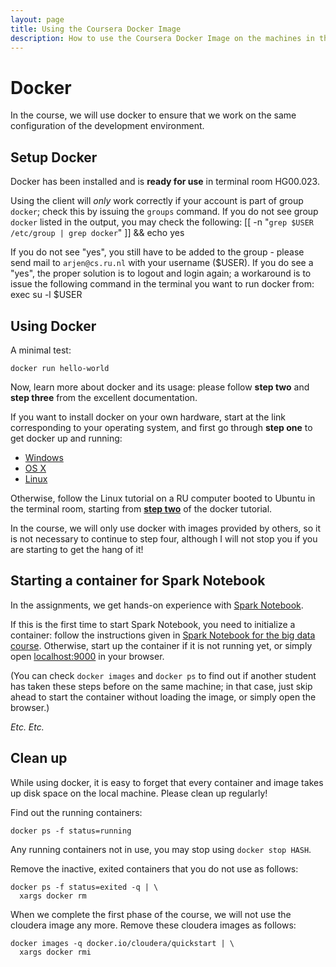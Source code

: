 ```yaml
---
layout: page
title: Using the Coursera Docker Image
description: How to use the Coursera Docker Image on the machines in the Huygens terminal rooms
---
```


# Docker

In the course, we will use docker to ensure that we work on the same configuration of the development environment.

## Setup Docker

Docker has been installed and is **ready for use** in terminal room HG00.023.

Using the client will *only* work correctly if your account is part of group `docker`; check this by issuing the `groups` command.
If you do not see group `docker` listed in the output, you may check the following:
    [[ -n "`grep $USER /etc/group | grep docker`" ]] && echo yes

If you do not see "yes", you still have to be added to the group - please send mail to `arjen@cs.ru.nl` with your username ($USER).
If you do see a "yes", the proper solution is to logout and login again; 
a workaround is to issue the following command in the terminal you want to run docker from:
    exec su -l $USER

## Using Docker

A minimal test:

    docker run hello-world

Now, learn more about docker and its usage:
please follow **step two** and **step three** from the excellent documentation.

If you want to install docker on your own hardware, start at the link corresponding to your operating system,
and first go through **step one** to get docker up and running:

- [Windows](https://docs.docker.com/windows/)
- [OS X](https://docs.docker.com/mac)
- [Linux](https://docs.docker.com/linux/)

Otherwise, follow the Linux tutorial on a RU computer booted to Ubuntu in the terminal room, starting from [**step two**](https://docs.docker.com/linux/step_two/)
of the docker tutorial.

In the course, we will only use docker with images provided by others, so it is not necessary to continue to step four, although I will
not stop you if you are starting to get the hang of it!

## Starting a container for Spark Notebook

In the assignments, we get hands-on experience with [Spark Notebook](http://spark-notebook.io).

If this is the first time to start Spark Notebook, you need to initialize a container:
follow the instructions given in [Spark Notebook for the big data course](spark-notebook.html).
Otherwise, start up the container if it is not running yet, or simply open [localhost:9000](http://localhost:9000/) in your browser.

(You can check `docker images` and `docker ps` to find out if another student has taken these steps before on the same machine;
in that case, just skip ahead to start the container without loading the image, or simply open the browser.)

*Etc. Etc.*

## Clean up

While using docker, it is easy to forget that every container and image takes up disk space on the local machine. Please clean up regularly!

Find out the running containers:

    docker ps -f status=running

Any running containers not in use, you may stop using `docker stop HASH`.

Remove the inactive, exited containers that you do not use as follows:

    docker ps -f status=exited -q | \
      xargs docker rm

When we complete the first phase of the course, we will not use the cloudera image any more.
Remove these cloudera images as follows:

    docker images -q docker.io/cloudera/quickstart | \
      xargs docker rmi

